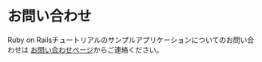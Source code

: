お問い合わせ
==========

Ruby on Railsチュートリアルのサンプルアプリケーションについてのお問い合わせは
[お問い合わせページ](http://railstutorial.org/contact)からご連絡ください。
